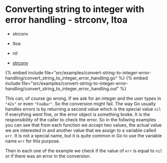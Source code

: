 # Converting string to integer with error handling - strconv, Itoa

* strconv
* Itoa
* nil

* [strconv](https://golang.org/pkg/strconv/)


{% embed include file="src/examples/convert-string-to-integer-error-handling/convert_string_to_integer_error_handling.go" %}
{% embed include file="src/examples/convert-string-to-integer-error-handling/convert_string_to_integer_error_handling.out" %}

This can, of course go wrong. If we ask for an integer and the user types in `"42x"` or even `"FooBar"`. So the conversion might fail. The way Go usually handles errors is by returning a second value which is the special value `nil` if everything went fine, or the error object is something broke. It is the responsibility of the caller to check the error. So in the follwing examples you can see that from each function we accept two values, the actual value we are interested in and another value that we assign to a variable called `err`. It is not a special name, but it is quite common in Go to use the variable name `err` for this purpose.

Then in each one of the example we check if the value of `err` is equal to `nil` or if there was an error in the conversion.

